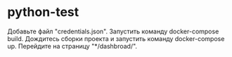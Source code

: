 # python-test

Добавьте файл "credentials.json".
Запустить команду docker-compose build.
Дождитесь сборки проекта и запустить команду docker-compose up.
Перейдите на страницу "*/dashbroad/".
